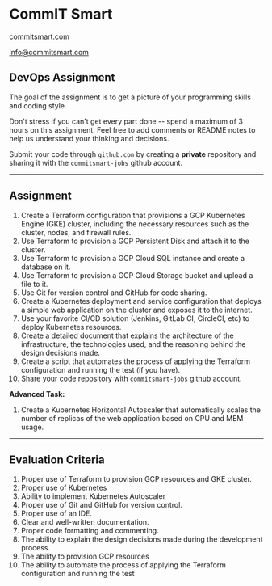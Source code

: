 # CommIT Smart

[commitsmart.com](https://commitsmart.com)

[info@commitsmart.com](mailto:info@commitsmart.com)

## DevOps Assignment

The goal of the assignment is to get a picture of your programming skills and coding style.

Don't stress if you can't get every part done -- spend a maximum of 3 hours on this assignment. Feel free to add comments or README notes to help us understand your thinking and decisions.

Submit your code through `github.com` by creating a **private** repository and sharing it with the `commitsmart-jobs` github account.

---

## Assignment

1. Create a Terraform configuration that provisions a GCP Kubernetes Engine (GKE) cluster, including the necessary resources such as the cluster, nodes, and firewall rules.
1. Use Terraform to provision a GCP Persistent Disk and attach it to the cluster.
1. Use Terraform to provision a GCP Cloud SQL instance and create a database on it.
1. Use Terraform to provision a GCP Cloud Storage bucket and upload a file to it.
1. Use Git for version control and GitHub for code sharing.
1. Create a Kubernetes deployment and service configuration that deploys a simple web application on the cluster and exposes it to the internet.
1. Use your favorite CI/CD solution (Jenkins, GitLab CI, CircleCI, etc) to deploy Kubernetes resources.
1. Create a detailed document that explains the architecture of the infrastructure, the technologies used, and the reasoning behind the design decisions made.
1. Create a script that automates the process of applying the Terraform configuration and running the test (if you have).
1. Share your code repository with `commitsmart-jobs` github account.

**Advanced Task:**

1. Create a Kubernetes Horizontal Autoscaler that automatically scales the number of replicas of the web application based on CPU and MEM usage.

---

## Evaluation Criteria

1. Proper use of Terraform to provision GCP resources and GKE cluster.
1. Proper use of Kubernetes
1. Ability to implement Kubernetes Autoscaler
1. Proper use of Git and GitHub for version control.
1. Proper use of an IDE.
1. Clear and well-written documentation.
1. Proper code formatting and commenting.
1. The ability to explain the design decisions made during the development process.
1. The ability to provision GCP resources
1. The ability to automate the process of applying the Terraform configuration and running the test
